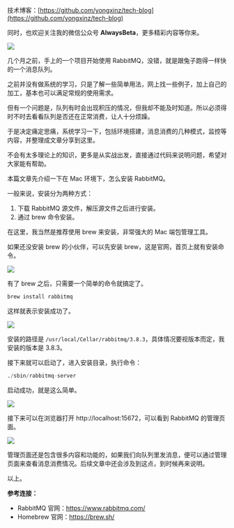 技术博客：[https://github.com/yongxinz/tech-blog](https://github.com/yongxinz/tech-blog)

同时，也欢迎关注我的微信公众号 **AlwaysBeta**，更多精彩内容等你来。

![](http://user-gold-cdn.xitu.io/2020/1/17/16fb0d4a31ae61a6?w=258&h=258&f=jpeg&s=20946)

几个月之前，手上的一个项目开始使用 RabbitMQ，没错，就是跟兔子跑得一样快的一个消息队列。

之前并没有做系统的学习，只是了解一些简单用法，网上找一些例子，加上自己的加工，基本也可以满足常规的使用需求。

但有一个问题是，队列有时会出现积压的情况，但我却不能及时知道。所以必须得时不时去看看队列是否还在正常消费，让人十分烦躁。

于是决定痛定思痛，系统学习一下，包括环境搭建，消息消费的几种模式，监控等内容，并整理成文章分享到这里。

不会有太多理论上的知识，更多是从实战出发，直接通过代码来说明问题，希望对大家能有帮助。

本篇文章先介绍一下在 Mac 环境下，怎么安装 RabbitMQ。

一般来说，安装分为两种方式：

1. 下载 RabbitMQ 源文件，解压源文件之后进行安装。
1. 通过 brew 命令安装。

在这里，我当然是推荐使用 brew 来安装，非常强大的 Mac 端包管理工具。

如果还没安装 brew 的小伙伴，可以先安装 brew，这是官网，首页上就有安装命令。

![](http://ww1.sinaimg.cn/large/0061a0TTly1gd8glvkiw9j31gv0r2go9.jpg)

有了 brew 之后，只需要一个简单的命令就搞定了。

```python
brew install rabbitmq
```

这样就表示安装成功了。

![](http://ww1.sinaimg.cn/large/0061a0TTly1gd7rbicqquj31400c2mz8.jpg)

安装的路径是 `/usr/local/Cellar/rabbitmq/3.8.3`，具体情况要视版本而定，我安装的版本是 3.8.3。

接下来就可以启动了，进入安装目录，执行命令：

```python
./sbin/rabbitmq-server
```

启动成功，就是这么简单。

![](http://ww1.sinaimg.cn/large/0061a0TTly1gd7rc63rxvj31400a1gnf.jpg)

接下来可以在浏览器打开 http://localhost:15672，可以看到 RabbitMQ 的管理页面。

![](http://ww1.sinaimg.cn/large/0061a0TTly1gd7rct2b2uj31400m4774.jpg)

管理页面还是包含很多内容和功能的，如果我们向队列里发消息，便可以通过管理页面来查看消息消费情况。后续文章中还会涉及到这点，到时候再来说明。

以上。

**参考连接：**

- RabbitMQ 官网：https://www.rabbitmq.com/
- Homebrew 官网：https://brew.sh/
